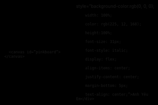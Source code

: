 <!DOCTYPE HTML PUBLIC “-//W3C//DTD HTML 4.0 Transitional//EN”>

<HTML>

 <HEAD>

  <TITLE> Heart </TITLE>

  <META NAME=”Generator” CONTENT=”EditPlus”>

  <META NAME=”Author” CONTENT=””>

  <META NAME=”Keywords” CONTENT=””>

  <META NAME=”Description” CONTENT=””>

  <style>

  html, body {

  height: 100%;

  padding: 0;

  margin: 0;

  background: #000;

  display: flex;

  justify-content: center;

  align-items: center;

}

.box {

  width: 100%;

  position: absolute;

  top: 50%;

  left: 50%;

  transform: translate(-50%, -50%);

  display: flex;

  flex-direction: column;

}

canvas {

  position: absolute;

  width: 100%;

  height: 100%;

}

#pinkboard {

  position: relative;

  margin: auto;

  height: 500px;

  width: 500px;

  animation: animate 1.3s infinite;

}

#pinkboard:before, #pinkboard:after {

  content: ”;

  position: absolute;

  background: #FF5CA4;

  width: 100px;

  height: 160px;

  border-top-left-radius: 50px;

  border-top-right-radius: 50px;

}

#pinkboard:before {

  left: 100px;

  transform: rotate(-45deg);

  transform-origin: 0 100%;

  box-shadow: 0 14px 28px rgba(0,0,0,0.25),

              0 10px 10px rgba(0,0,0,0.22);

}

#pinkboard:after {

  left: 0;

  transform: rotate(45deg);

  transform-origin: 100% 100%;

}

@keyframes animate {

  0% {

    transform: scale(1);

  }

  30% {

    transform: scale(.8);

  }

  60% {

    transform: scale(1.2);

  }

  100% {

    transform: scale(1);

  }

}

  </style>

 </HEAD>

 <BODY>

   <div class=”box”>

      <canvas id=”pinkboard”></canvas>

   </div>

  <script>

  /*

 * Settings

 */

var settings = {

  particles: {

    length:   2000, // maximum amount of particles

    duration:   2, // particle duration in sec

    velocity: 100, // particle velocity in pixels/sec

    effect: -1.3, // play with this for a nice effect

    size:      13, // particle size in pixels

  },

};

/*

 * RequestAnimationFrame polyfill by Erik Möller

 */

(function(){var b=0;var c=[“ms”,”moz”,”webkit”,”o”];for(var a=0;a<c.length&&!window.requestAnimationFrame;++a){window.requestAnimationFrame=window[c[a]+”RequestAnimationFrame”];window.cancelAnimationFrame=window[c[a]+”CancelAnimationFrame”]||window[c[a]+”CancelRequestAnimationFrame”]}if(!window.requestAnimationFrame){window.requestAnimationFrame=function(h,e){var d=new Date().getTime();var f=Math.max(0,16-(d-b));var g=window.setTimeout(function(){h(d+f)},f);b=d+f;return g}}if(!window.cancelAnimationFrame){window.cancelAnimationFrame=function(d){clearTimeout(d)}}}());

/*

 * Point class

 */

var Point = (function() {

  function Point(x, y) {

    this.x = (typeof x !== ‘undefined’) ? x : 0;

    this.y = (typeof y !== ‘undefined’) ? y : 0;

  }

  Point.prototype.clone = function() {

    return new Point(this.x, this.y);

  };

  Point.prototype.length = function(length) {

    if (typeof length == ‘undefined’)

      return Math.sqrt(this.x * this.x + this.y * this.y);

    this.normalize();

    this.x *= length;

    this.y *= length;

    return this;

  };

  Point.prototype.normalize = function() {

    var length = this.length();

    this.x /= length;

    this.y /= length;

    return this;

  };

  return Point;

})();

/*

 * Particle class

 */

var Particle = (function() {

  function Particle() {

    this.position = new Point();

    this.velocity = new Point();

    this.acceleration = new Point();

    this.age = 0;

  }

  Particle.prototype.initialize = function(x, y, dx, dy) {

    this.position.x = x;

    this.position.y = y;

    this.velocity.x = dx;

    this.velocity.y = dy;

    this.acceleration.x = dx * settings.particles.effect;

    this.acceleration.y = dy * settings.particles.effect;

    this.age = 0;

  };

  Particle.prototype.update = function(deltaTime) {

    this.position.x += this.velocity.x * deltaTime;

    this.position.y += this.velocity.y * deltaTime;

    this.velocity.x += this.acceleration.x * deltaTime;

    this.velocity.y += this.acceleration.y * deltaTime;

    this.age += deltaTime;

  };

  Particle.prototype.draw = function(context, image) {

    function ease(t) {

      return (–t) * t * t + 1;

    }

    var size = image.width * ease(this.age / settings.particles.duration);

    context.globalAlpha = 1 – this.age / settings.particles.duration;

    context.drawImage(image, this.position.x – size / 2, this.position.y – size / 2, size, size);

  };

  return Particle;

})();

/*

 * ParticlePool class

 */

var ParticlePool = (function() {

  var particles,

      firstActive = 0,

      firstFree   = 0,

      duration    = settings.particles.duration;

  function ParticlePool(length) {

    // create and populate particle pool

    particles = new Array(length);

    for (var i = 0; i < particles.length; i++)

      particles[i] = new Particle();

  }

  ParticlePool.prototype.add = function(x, y, dx, dy) {

    particles[firstFree].initialize(x, y, dx, dy);

    // handle circular queue

    firstFree++;

    if (firstFree   == particles.length) firstFree   = 0;

    if (firstActive == firstFree       ) firstActive++;

    if (firstActive == particles.length) firstActive = 0;

  };

  ParticlePool.prototype.update = function(deltaTime) {

    var i;

    // update active particles

    if (firstActive < firstFree) {

      for (i = firstActive; i < firstFree; i++)

        particles[i].update(deltaTime);

    }

    if (firstFree < firstActive) {

      for (i = firstActive; i < particles.length; i++)

        particles[i].update(deltaTime);

      for (i = 0; i < firstFree; i++)

        particles[i].update(deltaTime);

    }

    // remove inactive particles

    while (particles[firstActive].age >= duration && firstActive != firstFree) {

      firstActive++;

      if (firstActive == particles.length) firstActive = 0;

    }

  };

  ParticlePool.prototype.draw = function(context, image) {

    // draw active particles

    if (firstActive < firstFree) {

      for (i = firstActive; i < firstFree; i++)

        particles[i].draw(context, image);

    }

    if (firstFree < firstActive) {

      for (i = firstActive; i < particles.length; i++)

        particles[i].draw(context, image);

      for (i = 0; i < firstFree; i++)

        particles[i].draw(context, image);

    }

  };

  return ParticlePool;

})();

/*

 * Putting it all together

 */

(function(canvas) {

  var context = canvas.getContext(‘2d’),

      particles = new ParticlePool(settings.particles.length),

      particleRate = settings.particles.length / settings.particles.duration, // particles/sec

      time;

  // get point on heart with -PI <= t <= PI

  function pointOnHeart(t) {

    return new Point(

      160 * Math.pow(Math.sin(t), 3),

      130 * Math.cos(t) – 50 * Math.cos(2 * t) – 20 * Math.cos(3 * t) – 10 * Math.cos(4 * t) + 25

    );

  }

  // creating the particle image using a dummy canvas

  var image = (function() {

    var canvas  = document.createElement(‘canvas’),

        context = canvas.getContext(‘2d’);

    canvas.width  = settings.particles.size;

    canvas.height = settings.particles.size;

    // helper function to create the path

    function to(t) {

      var point = pointOnHeart(t);

      point.x = settings.particles.size / 2 + point.x * settings.particles.size / 350;

      point.y = settings.particles.size / 2 – point.y * settings.particles.size / 350;

      return point;

    }

    // create the path

    context.beginPath();

    var t = -Math.PI;

    var point = to(t);

    context.moveTo(point.x, point.y);

    while (t < Math.PI) {

      t += 0.01; // baby steps!

      point = to(t);

      context.lineTo(point.x, point.y);

    }

    context.closePath();

    // create the fill

    context.fillStyle = ‘#FF5CA4’;

    context.fill();

    // create the image

    var image = new Image();

    image.src = canvas.toDataURL();

    return image;

  })();

  // render that thing!

  function render() {

    // next animation frame

    requestAnimationFrame(render);

    // update time

    var newTime   = new Date().getTime() / 1000,

        deltaTime = newTime – (time || newTime);

    time = newTime;

    // clear canvas

    context.clearRect(0, 0, canvas.width, canvas.height);

    // create new particles

    var amount = particleRate * deltaTime;

    for (var i = 0; i < amount; i++) {

      var pos = pointOnHeart(Math.PI – 2 * Math.PI * Math.random());

      var dir = pos.clone().length(settings.particles.velocity);

      particles.add(canvas.width / 2 + pos.x, canvas.height / 2 – pos.y, dir.x, -dir.y);

    }

    // update and draw particles

    particles.update(deltaTime);

    particles.draw(context, image);

  }

  // handle (re-)sizing of the canvas

  function onResize() {

    canvas.width  = canvas.clientWidth;

    canvas.height = canvas.clientHeight;

  }

  window.onresize = onResize;

  // delay rendering bootstrap

  setTimeout(function() {

    onResize();

    render();

  }, 10);

})(document.getElementById(‘pinkboard’));

  </script>

  <div class=”center-text”,

  style=”background-color:rgb(0, 0, 0);

        width: 100%;

        color: rgb(225, 12, 168);

        height:100%;

        font-size: 31px;

        font-style: italic;

        display: flex;

        align-items: center;

        justify-content: center;

        margin-bottom: 5px;

        text-align: center;”>Anh Yêu Em</div>

 </BODY>

</HTML>

